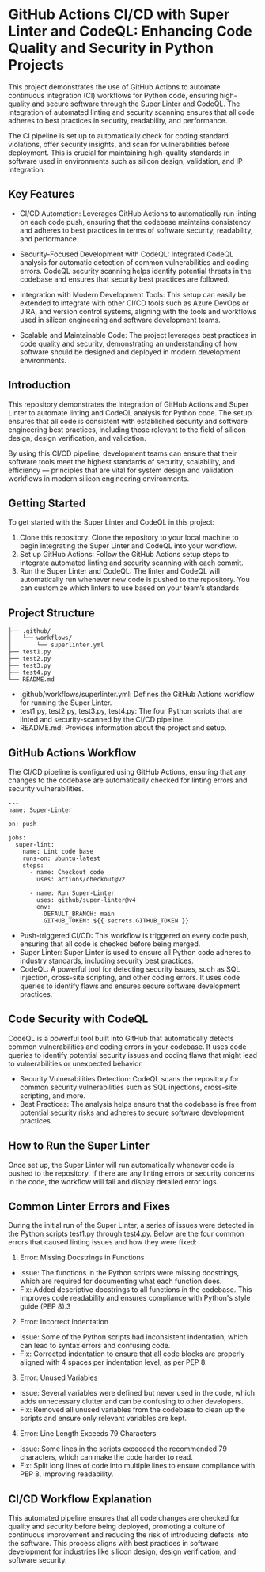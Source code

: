 # GitHub Actions CI/CD with Super Linter and CodeQL: Enhancing Code Quality and Security in Python Projects

This project demonstrates the use of GitHub Actions to automate continuous integration (CI) workflows for Python code, ensuring high-quality and secure software through the Super Linter and CodeQL. The integration of automated linting and security scanning ensures that all code adheres to best practices in security, readability, and performance.

The CI pipeline is set up to automatically check for coding standard violations, offer security insights, and scan for vulnerabilities before deployment. This is crucial for maintaining high-quality standards in software used in environments such as silicon design, validation, and IP integration.


## Key Features

- CI/CD Automation: Leverages GitHub Actions to automatically run linting on each code push, ensuring that the codebase maintains consistency and adheres to best practices in terms of software security, readability, and performance.

- Security-Focused Development with CodeQL: Integrated CodeQL analysis for automatic detection of common vulnerabilities and coding errors. CodeQL security scanning helps identify potential threats in the codebase and ensures that security best practices are followed.

- Integration with Modern Development Tools: This setup can easily be extended to integrate with other CI/CD tools such as Azure DevOps or JIRA, and version control systems, aligning with the tools and workflows used in silicon engineering and software development teams.

- Scalable and Maintainable Code: The project leverages best practices in code quality and security, demonstrating an understanding of how software should be designed and deployed in modern development environments.

## Introduction

This repository demonstrates the integration of GitHub Actions and Super Linter to automate linting and CodeQL analysis for Python code. The setup ensures that all code is consistent with established security and software engineering best practices, including those relevant to the field of silicon design, design verification, and validation.

By using this CI/CD pipeline, development teams can ensure that their software tools meet the highest standards of security, scalability, and efficiency — principles that are vital for system design and validation workflows in modern silicon engineering environments.


## Getting Started

To get started with the Super Linter and CodeQL in this project:

1. Clone this repository: Clone the repository to your local machine to begin integrating the Super Linter and CodeQL into your workflow.
2. Set up GitHub Actions: Follow the GitHub Actions setup steps to integrate automated linting and security scanning with each commit.
3. Run the Super Linter and CodeQL: The linter and CodeQL will automatically run whenever new code is pushed to the repository. You can customize which linters to use based on your team’s standards.


## Project Structure

```.
├── .github/
│   └── workflows/
│       └── superlinter.yml
├── test1.py
├── test2.py
├── test3.py
├── test4.py
└── README.md
```
- .github/workflows/superlinter.yml: Defines the GitHub Actions workflow for running the Super Linter.
- test1.py, test2.py, test3.py, test4.py: The four Python scripts that are linted and security-scanned by the CI/CD pipeline.
- README.md: Provides information about the project and setup.


## GitHub Actions Workflow

The CI/CD pipeline is configured using GitHub Actions, ensuring that any changes to the codebase are automatically checked for linting errors and security vulnerabilities.

```
---
name: Super-Linter

on: push

jobs:
  super-lint:
    name: Lint code base
    runs-on: ubuntu-latest
    steps:
      - name: Checkout code
        uses: actions/checkout@v2

      - name: Run Super-Linter
        uses: github/super-linter@v4
        env:
          DEFAULT_BRANCH: main
          GITHUB_TOKEN: ${{ secrets.GITHUB_TOKEN }}
```

- Push-triggered CI/CD: This workflow is triggered on every code push, ensuring that all code is checked before being merged.
- Super Linter: Super Linter is used to ensure all Python code adheres to industry standards, including security best practices.
- CodeQL: A powerful tool for detecting security issues, such as SQL injection, cross-site scripting, and other coding errors. It uses code queries to identify flaws and ensures secure software development practices.

 
## Code Security with CodeQL

CodeQL is a powerful tool built into GitHub that automatically detects common vulnerabilities and coding errors in your codebase. It uses code queries to identify potential security issues and coding flaws that might lead to vulnerabilities or unexpected behavior.

- Security Vulnerabilities Detection: CodeQL scans the repository for common security vulnerabilities such as SQL injections, cross-site scripting, and more.
- Best Practices: The analysis helps ensure that the codebase is free from potential security risks and adheres to secure software development practices.


## How to Run the Super Linter

Once set up, the Super Linter will run automatically whenever code is pushed to the repository. If there are any linting errors or security concerns in the code, the workflow will fail and display detailed error logs.


## Common Linter Errors and Fixes

During the initial run of the Super Linter, a series of issues were detected in the Python scripts test1.py through test4.py. Below are the four common errors that caused linting issues and how they were fixed:

1. Error: Missing Docstrings in Functions

- Issue: The functions in the Python scripts were missing docstrings, which are required for documenting what each function does.
- Fix: Added descriptive docstrings to all functions in the codebase. This improves code readability and ensures compliance with Python's style guide (PEP 8).3

2. Error: Incorrect Indentation

- Issue: Some of the Python scripts had inconsistent indentation, which can lead to syntax errors and confusing code.
- Fix: Corrected indentation to ensure that all code blocks are properly aligned with 4 spaces per indentation level, as per PEP 8.

3. Error: Unused Variables

- Issue: Several variables were defined but never used in the code, which adds unnecessary clutter and can be confusing to other developers.
- Fix: Removed all unused variables from the codebase to clean up the scripts and ensure only relevant variables are kept.

4. Error: Line Length Exceeds 79 Characters

- Issue: Some lines in the scripts exceeded the recommended 79 characters, which can make the code harder to read.
- Fix: Split long lines of code into multiple lines to ensure compliance with PEP 8, improving readability.


## CI/CD Workflow Explanation

This automated pipeline ensures that all code changes are checked for quality and security before being deployed, promoting a culture of continuous improvement and reducing the risk of introducing defects into the software. This process aligns with best practices in software development for industries like silicon design, design verification, and software security.
